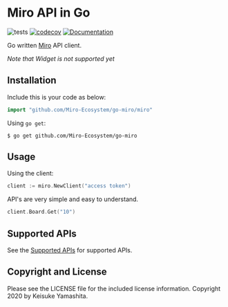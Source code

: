 # Miro API in Go

![tests](https://github.com/Miro-Ecosystem/go-miro/workflows/tests/badge.svg)
[![codecov](https://codecov.io/gh/Miro-Ecosystem/go-miro/branch/master/graph/badge.svg)](https://codecov.io/gh/Miro-Ecosystem/go-miro)
[![Documentation](https://godoc.org/github.com/yangwenmai/how-to-add-badge-in-github-readme?status.svg)](https://pkg.go.dev/mod/github.com/Miro-Ecosystem/go-miro)

Go written [Miro](https://miro.com/app/dashboard/) API client.

*Note that Widget is not supported yet*

## Installation

Include this is your code as below:

```go
import "github.com/Miro-Ecosystem/go-miro/miro"
```

Using `go get`:

```console
$ go get github.com/Miro-Ecosystem/go-miro
```

## Usage

Using the client:

```go
client := miro.NewClient("access token")
```

API's are very simple and easy to understand.

```go
client.Board.Get("10")
```

## Supported APIs

See the [Supported APIs](docs/API.md) for supported APIs.

## Copyright and License

Please see the LICENSE file for the included license information.
Copyright 2020 by Keisuke Yamashita.
